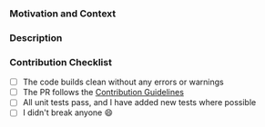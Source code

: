 ### Motivation and Context

<!-- Thank you for your contribution to the Agent Framework repo!
Please help reviewers and future users, providing the following information:
  1. Why is this change required?
  2. What problem does it solve?
  3. What scenario does it contribute to?
  4. If it fixes an open issue, please link to the issue here.
-->

### Description

<!-- Describe your changes, the overall approach, the underlying design.
     These notes will help understanding how your code works. Thanks! -->

### Contribution Checklist

<!-- Before submitting this PR, please make sure: -->

- [ ] The code builds clean without any errors or warnings
- [ ] The PR follows the [Contribution Guidelines](https://github.com/microsoft/agent-framework/blob/main/CONTRIBUTING.md)
- [ ] All unit tests pass, and I have added new tests where possible
- [ ] I didn't break anyone :smile:
